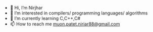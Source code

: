 - 👋 Hi, I’m Nirjhar
- 👀 I’m interested in compilers/ programming languages/ algorithms
- 🌱 I’m currently learning C,C++,C#
- 📫 How to reach me muon.patet.niriar88@gmail.com

